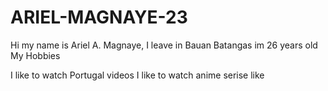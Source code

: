 # ARIEL-MAGNAYE-23
Hi my name is Ariel A. Magnaye, I leave in Bauan Batangas im 26 years old 
My Hobbies 

I like to watch Portugal videos 
I like to watch anime serise like 
